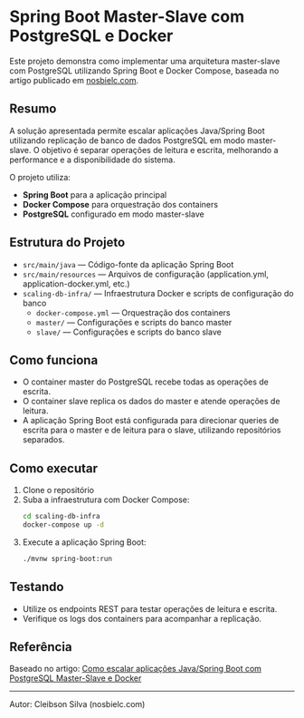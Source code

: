 # Spring Boot Master-Slave com PostgreSQL e Docker

Este projeto demonstra como implementar uma arquitetura master-slave com PostgreSQL utilizando Spring Boot e Docker Compose, baseada no artigo publicado em [nosbielc.com](https://nosbielc.com/posts/15072025).

## Resumo

A solução apresentada permite escalar aplicações Java/Spring Boot utilizando replicação de banco de dados PostgreSQL em modo master-slave. O objetivo é separar operações de leitura e escrita, melhorando a performance e a disponibilidade do sistema.

O projeto utiliza:
- **Spring Boot** para a aplicação principal
- **Docker Compose** para orquestração dos containers
- **PostgreSQL** configurado em modo master-slave

## Estrutura do Projeto

- `src/main/java` — Código-fonte da aplicação Spring Boot
- `src/main/resources` — Arquivos de configuração (application.yml, application-docker.yml, etc.)
- `scaling-db-infra/` — Infraestrutura Docker e scripts de configuração do banco
    - `docker-compose.yml` — Orquestração dos containers
    - `master/` — Configurações e scripts do banco master
    - `slave/` — Configurações e scripts do banco slave

## Como funciona

- O container master do PostgreSQL recebe todas as operações de escrita.
- O container slave replica os dados do master e atende operações de leitura.
- A aplicação Spring Boot está configurada para direcionar queries de escrita para o master e de leitura para o slave, utilizando repositórios separados.

## Como executar

1. Clone o repositório
2. Suba a infraestrutura com Docker Compose:
   ```sh
   cd scaling-db-infra
   docker-compose up -d
   ```
3. Execute a aplicação Spring Boot:
   ```sh
   ./mvnw spring-boot:run
   ```

## Testando

- Utilize os endpoints REST para testar operações de leitura e escrita.
- Verifique os logs dos containers para acompanhar a replicação.

## Referência

Baseado no artigo: [Como escalar aplicações Java/Spring Boot com PostgreSQL Master-Slave e Docker](https://nosbielc.com/posts/cod-15072025)

---

Autor: Cleibson Silva (nosbielc.com)


